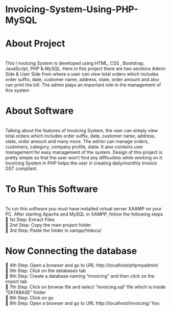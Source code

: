 # Invoicing-System-Using-PHP-MySQL

# About Project
<br/>This I nvoicing System is developed using HTML, CSS , Bootstrap, JavaScript,
PHP & MySQL. Here in this project there are two sections Admin Side & User Side from
where a user can view total orders which includes order suffix, date, customer name, address,
state, order amount and also can print the bill. The admin plays an important role in the
management of this system

# About Software 
<br/>Talking about the features of Invoicing System, the user can simply view
total orders which includes order suffix, date, customer name, address, state, order amount
and many more. The admin can manage orders, customers, category, company profile, state.
It also contains user management for easy management of the system.
Design of this project is pretty simple so that the user won’t find any difficulties while working on
it. Invoicing System in PHP helps the user in creating daily/monthly invoice GST compliant.

# To Run This Software
<br/>To run this software you must have installed virtual server XAAMP
on your PC. After starting Apache and MySQL in XAMPP, follow the following steps<br/>
 1st Step: Extract Files<br/>
 2nd Step: Copy the main project folder<br/>
 3rd Step: Paste the folder in xampp/htdocs/<br/>
# Now Connecting the database
 4th Step: Open a browser and go to URL http://localhost/phpmyadmin/<br/>
 5th Step: Click on the databases tab<br/>
 6th Step: Create a database naming “invoicing” and then click on the import tab<br/>
 7th Step: Click on browse file and select “invoicing.sql” file which is inside “DATABASE” folder<br/>
 8th Step: Click on go<br/>
 9th Step: Open a browser and go to URL http://localhost/Invoicing/
You

